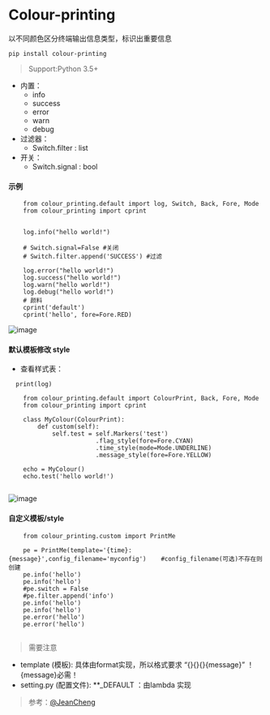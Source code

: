 # Colour-printing
以不同颜色区分终端输出信息类型，标识出重要信息
```
pip install colour-printing
```
> Support:Python 3.5+
- 内置： 
  - info 
  - success 
  - error 
  - warn
  - debug
- 过滤器：
  - Switch.filter : list
- 开关：
  - Switch.signal : bool
#### 示例
```
    from colour_printing.default import log, Switch, Back, Fore, Mode
    from colour_printing import cprint
    
    
    log.info("hello world!")

    # Switch.signal=False #关闭
    # Switch.filter.append('SUCCESS') #过滤
    
    log.error("hello world!")
    log.success("hello world!")
    log.warn("hello world!")
    log.debug("hello world!")
    # 颜料
    cprint('default')
    cprint('hello', fore=Fore.RED)

```
![image](https://github.com/Faithforus/Colour-printing/blob/master/default.png)
#### 默认模板修改 style
- 查看样式表： 
```
  print(log)
```
```
    from colour_printing.default import ColourPrint, Back, Fore, Mode
    from colour_printing import cprint
    
    class MyColour(ColourPrint):
        def custom(self):
            self.test = self.Markers('test')
                        .flag_style(fore=Fore.CYAN)
                        .time_style(mode=Mode.UNDERLINE)
                        .message_style(fore=Fore.YELLOW)
    
    echo = MyColour()
    echo.test('hello world!')


```

![image](https://github.com/Faithforus/Colour-printing/blob/master/style.png)

#### 自定义模板/style

```
    from colour_printing.custom import PrintMe

    pe = PrintMe(template='{time}:{message}',config_filename='myconfig')    #config_filename(可选)不存在则创建   
    pe.info('hello')
    pe.info('hello')
    #pe.switch = False
    #pe.filter.append('info')
    pe.info('hello')
    pe.info('hello')
    pe.error('hello')
    pe.error('hello')


```
> 需要注意 
- template (模板):  具体由format实现，所以格式要求 “{}{}{}{message}”  ！{message}必需！
- setting.py (配置文件):  **_DEFAULT ：由lambda 实现





> 参考：[@JeanCheng](https://blog.csdn.net/gatieme/article/details/45439671)
